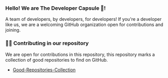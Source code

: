 ### Hello! We are The Developer Capsule 👋!
A team of developers, by developers, for developers!
If you're a developer like us, we are a welcoming GitHub organization open for contributions and joining.

### 🤝🏼 Contributing in our repository
We are open for contributions in this repository, this repository marks a collection of good repositories to find on GitHub. <br>
- [Good-Repositories-Collection](https://github.com/TheDeveloperCapsule/good-repositories-collection)
